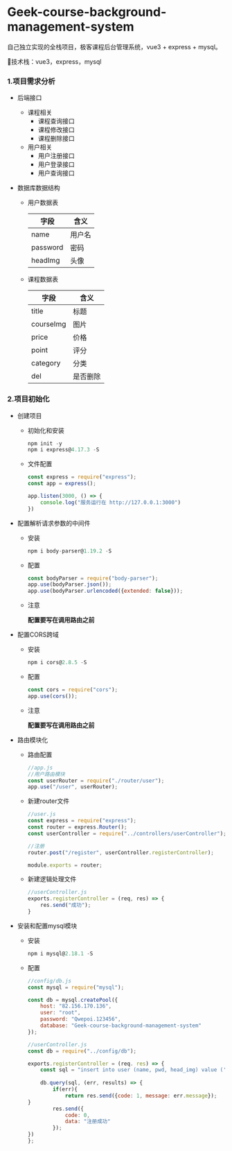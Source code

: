 # Geek-course-background-management-system
自己独立实现的全栈项目，极客课程后台管理系统，vue3 + express + mysql。

🚀技术栈：vue3，express，mysql

### 1.项目需求分析

* 后端接口

  * 课程相关
    * 课程查询接口
    * 课程修改接口
    * 课程删除接口
  * 用户相关
    * 用户注册接口
    * 用户登录接口
    * 用户查询接口

* 数据库数据结构

  * 用户数据表

    | 字段     | 含义   |
    | -------- | ------ |
    | name     | 用户名 |
    | password | 密码   |
    | headImg  | 头像   |

  * 课程数据表

    | 字段      | 含义     |
    | --------- | -------- |
    | title     | 标题     |
    | courseImg | 图片     |
    | price     | 价格     |
    | point     | 评分     |
    | category  | 分类     |
    | del       | 是否删除 |

### 2.项目初始化

* 创建项目

  * 初始化和安装

    ```javascript
    npm init -y
    npm i express@4.17.3 -S
    ```

  * 文件配置

    ```javascript
    const express = require("express");
    const app = express();
    
    app.listen(3000, () => {
    	console.log("服务运行在 http://127.0.0.1:3000")
    })
    ```

* 配置解析请求参数的中间件

  * 安装

    ```javascript
    npm i body-parser@1.19.2 -S
    ```

  * 配置

    ```javascript
    const bodyParser = require("body-parser");
    app.use(bodyParser.json());
    app.use(bodyParser.urlencoded({extended: false}));
    ```

  * 注意

    **配置要写在调用路由之前**

* 配置CORS跨域

  * 安装

    ```javascript
    npm i cors@2.8.5 -S
    ```

  * 配置

    ```javascript
    const cors = require("cors");
    app.use(cors());
    ```

  * 注意

    **配置要写在调用路由之前**

* 路由模块化

  * 路由配置

    ```javascript
    //app.js
    //用户路由模块
    const userRouter = require("./router/user");
    app.use("/user", userRouter);
    ```

  * 新建router文件

    ```javascript
    //user.js
    const express = require("express");
    const router = express.Router();
    const userController = require("../controllers/userController");
    
    //注册
    router.post("/register", userController.registerController);
    
    module.exports = router;
    ```

  * 新建逻辑处理文件

    ```javascript
    //userController.js
    exports.registerController = (req, res) => {
        res.send("成功");
    }
    ```

* 安装和配置mysql模块

  * 安装

    ```javascript
    npm i mysql@2.18.1 -S
    ```

  * 配置

    ```javascript
    //config/db.js
    const mysql = require("mysql");
    
    const db = mysql.createPool({
        host: "82.156.170.136",
        user: "root",
        password: "Qwepoi.123456",
        database: "Geek-course-background-management-system"
    });
    ```

    ```javascript
    //userController.js
    const db = require("../config/db");
    
    exports.registerController = (req. res) => {
        const sql = "insert into user (name, pwd, head_img) value ('老六', '666666', 'https://xd-video-pc-img.oss-cn-beijing.aliyuncs.com/xdclass_pro/default/head_img/19.jpeg')";
        
        db.query(sql, (err, results) => {
            if(err){
                return res.send({code: 1, message: err.message});
    }
            res.send({
                code: 0,
                data: "注册成功"
            });
    })
    };
    ```

    
